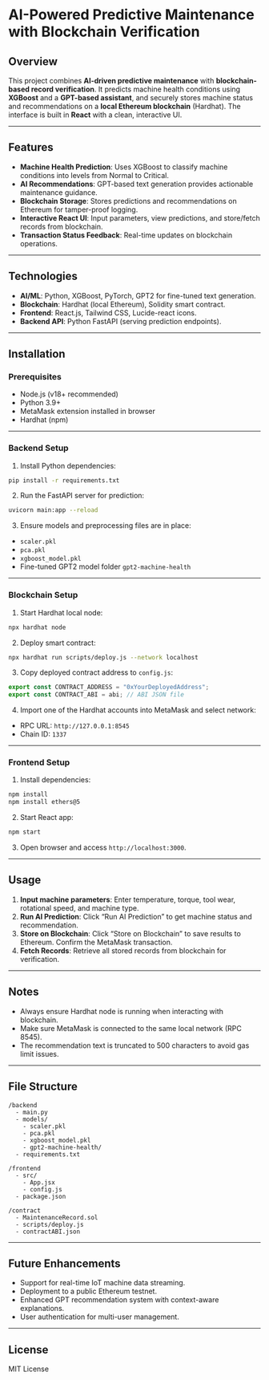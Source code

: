 # AI-Powered Predictive Maintenance with Blockchain Verification

## Overview

This project combines **AI-driven predictive maintenance** with **blockchain-based record verification**. It predicts machine health conditions using **XGBoost** and a **GPT-based assistant**, and securely stores machine status and recommendations on a **local Ethereum blockchain** (Hardhat). The interface is built in **React** with a clean, interactive UI.

---

## Features

* **Machine Health Prediction**: Uses XGBoost to classify machine conditions into levels from Normal to Critical.
* **AI Recommendations**: GPT-based text generation provides actionable maintenance guidance.
* **Blockchain Storage**: Stores predictions and recommendations on Ethereum for tamper-proof logging.
* **Interactive React UI**: Input parameters, view predictions, and store/fetch records from blockchain.
* **Transaction Status Feedback**: Real-time updates on blockchain operations.

---

## Technologies

* **AI/ML**: Python, XGBoost, PyTorch, GPT2 for fine-tuned text generation.
* **Blockchain**: Hardhat (local Ethereum), Solidity smart contract.
* **Frontend**: React.js, Tailwind CSS, Lucide-react icons.
* **Backend API**: Python FastAPI (serving prediction endpoints).

---

## Installation

### Prerequisites

* Node.js (v18+ recommended)
* Python 3.9+
* MetaMask extension installed in browser
* Hardhat (npm)

---

### Backend Setup

1. Install Python dependencies:

```bash
pip install -r requirements.txt
```

2. Run the FastAPI server for prediction:

```bash
uvicorn main:app --reload
```

3. Ensure models and preprocessing files are in place:

* `scaler.pkl`
* `pca.pkl`
* `xgboost_model.pkl`
* Fine-tuned GPT2 model folder `gpt2-machine-health`

---

### Blockchain Setup

1. Start Hardhat local node:

```bash
npx hardhat node
```

2. Deploy smart contract:

```bash
npx hardhat run scripts/deploy.js --network localhost
```

3. Copy deployed contract address to `config.js`:

```javascript
export const CONTRACT_ADDRESS = "0xYourDeployedAddress";
export const CONTRACT_ABI = abi; // ABI JSON file
```

4. Import one of the Hardhat accounts into MetaMask and select network:

* RPC URL: `http://127.0.0.1:8545`
* Chain ID: `1337`

---

### Frontend Setup

1. Install dependencies:

```bash
npm install
npm install ethers@5
```

2. Start React app:

```bash
npm start
```

3. Open browser and access `http://localhost:3000`.

---

## Usage

1. **Input machine parameters**: Enter temperature, torque, tool wear, rotational speed, and machine type.
2. **Run AI Prediction**: Click “Run AI Prediction” to get machine status and recommendation.
3. **Store on Blockchain**: Click “Store on Blockchain” to save results to Ethereum. Confirm the MetaMask transaction.
4. **Fetch Records**: Retrieve all stored records from blockchain for verification.

---

## Notes

* Always ensure Hardhat node is running when interacting with blockchain.
* Make sure MetaMask is connected to the same local network (RPC 8545).
* The recommendation text is truncated to 500 characters to avoid gas limit issues.

---

## File Structure

```
/backend
  - main.py
  - models/
    - scaler.pkl
    - pca.pkl
    - xgboost_model.pkl
    - gpt2-machine-health/
  - requirements.txt

/frontend
  - src/
    - App.jsx
    - config.js
  - package.json

/contract
  - MaintenanceRecord.sol
  - scripts/deploy.js
  - contractABI.json
```

---

## Future Enhancements

* Support for real-time IoT machine data streaming.
* Deployment to a public Ethereum testnet.
* Enhanced GPT recommendation system with context-aware explanations.
* User authentication for multi-user management.

---

## License

MIT License
